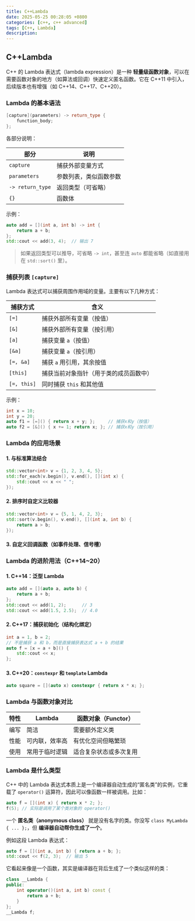 ```yaml
---
title: C++Lambda
date: 2025-05-25 00:28:05 +0800
categories: [c++, c++ advanced]
tags: [C++, Lambda]
description: 
---
```

## C++Lambda

C++ 的 Lambda 表达式（lambda expression）是一种 **轻量级函数对象**，可以在需要函数对象的地方（如算法或回调）快速定义匿名函数。它在 C++11 中引入，后续版本也有增强（如 C++14、C++17、C++20）。

### Lambda 的基本语法

```cpp
[capture](parameters) -> return_type {
    function_body;
};
```

各部分说明：

| 部分             | 说明                   |
| ---------------- | ---------------------- |
| `capture`        | 捕获外部变量方式       |
| `parameters`     | 参数列表，类似函数参数 |
| `-> return_type` | 返回类型（可省略）     |
| `{}`             | 函数体                 |

示例：

```cpp
auto add = [](int a, int b) -> int {
    return a + b;
};
std::cout << add(3, 4);  // 输出 7
```

> 如果返回类型可以推导，可省略 `-> int`，甚至连 `auto` 都能省略（如直接用在 `std::sort()` 里）。

### 捕获列表 `[capture]`

Lambda 表达式可以捕获周围作用域的变量。主要有以下几种方式：

| 捕获方式    | 含义                                   |
| ----------- | -------------------------------------- |
| `[=]`       | 捕获外部所有变量（按值）               |
| `[&]`       | 捕获外部所有变量（按引用）             |
| `[a]`       | 捕获变量 `a`（按值）                   |
| `[&a]`      | 捕获变量 `a`（按引用）                 |
| `[=, &a]`   | 捕获 `a` 用引用，其余按值              |
| `[this]`    | 捕获当前对象指针（用于类的成员函数中） |
| `[=, this]` | 同时捕获 `this` 和其他值               |

示例：

```cpp
int x = 10;
int y = 20;
auto f1 = [=]() { return x + y; };     // 捕获x和y（按值）
auto f2 = [&]() { x += 1; return x; }; // 捕获x和y（按引用）
```

### Lambda 的应用场景

#### 1. 与标准算法结合

```cpp
std::vector<int> v = {1, 2, 3, 4, 5};
std::for_each(v.begin(), v.end(), [](int x) {
    std::cout << x << " ";
});
```

#### 2. 排序时自定义比较器

```cpp
std::vector<int> v = {5, 1, 4, 2, 3};
std::sort(v.begin(), v.end(), [](int a, int b) {
    return a > b;
});
```

#### 3. 自定义回调函数（如事件处理、信号槽）

### Lambda 的进阶用法（C++14~20）

#### 1. C++14：泛型 Lambda

```cpp
auto add = [](auto a, auto b) {
    return a + b;
};
std::cout << add(1, 2);      // 3
std::cout << add(1.5, 2.5);  // 4.0
```

#### 2. C++17：捕获初始化（结构化绑定）

```cpp
int a = 1, b = 2;
// 不是捕获 a 和 b，而是直接捕获表达式 a + b 的结果
auto f = [x = a + b]() {
    std::cout << x;
};
```

#### 3. C++20：`constexpr` 和 `template` Lambda

```cpp
auto square = [](auto x) constexpr { return x * x; };
```

### Lambda 与函数对象对比

| 特性 | Lambda         | 函数对象（Functor）    |
| ---- | -------------- | ---------------------- |
| 编写 | 简洁           | 需要额外定义类         |
| 性能 | 可内联，效率高 | 有优化空间但略繁琐     |
| 使用 | 常用于临时逻辑 | 适合复杂状态或多次复用 |

### Lambda 是什么类型

C++ 中的 Lambda 表达式本质上是一个编译器自动生成的“匿名类”的实例，它重载了 `operator()` 运算符，因此可以像函数一样被调用。比如：

```cpp
auto f = [](int x) { return x * 2; };
f(5); // 实际是调用了某个类对象的 operator()
```

一个 **匿名类（anonymous class）** 就是没有名字的类。你没写 `class MyLambda { ... };`，但 **编译器自动帮你生成了一个**。

例如这段 Lambda 表达式：

```cpp
auto f = [](int a, int b) { return a + b; };
std::cout << f(2, 3);  // 输出 5
```

它看起来像是一个函数，其实是编译器在背后生成了一个类似这样的类：

```cpp
class __Lambda {
public:
    int operator()(int a, int b) const {
        return a + b;
    }
};
__Lambda f;
```
